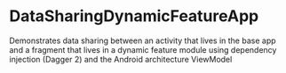 # DataSharingDynamicFeatureApp
Demonstrates data sharing between an activity that lives in the base app and a fragment that lives in a dynamic feature module using dependency injection (Dagger 2) and the Android architecture ViewModel
